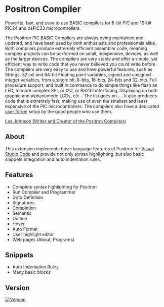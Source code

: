 
# Positron Compiler
Powerful, fast, and easy to use BASIC compilers for 8-bit PIC and 16-bit PIC24 and dsPIC33 microcontrollers. 

The Positron PIC BASIC Compilers are always being maintained and updated, and have been used by both enthusiasts and professionals alike. Both compilers produce
extremely efficient assembler code, meaning complex projects can be performed on small, inexpensive, devices, as well as the larger devices. The compilers are very
stable and offer a simple, yet efficient way to write code that you never believed you could write before. The compilers are very easy to use and have powerful
features, such as Strings, 32-bit and 64-bit Floating point variables, signed and unsigned integer variables, from a single bit, 8-bits, 16-bits, 24-bits and 32-bits.
Full procedure support, and built in commands to do simple things like flash an LED, to more complex SPI, or I2C, or RS232 interfacing, Displaying on both graphic and
alphanumeric LCDs, etc... The list goes on..... It also produces code that is extremely fast, making use of even the smallest and least expensive of the PIC microcontrollers.
The compilers also have a dedicated [user forum](http://protoncompilers.com) setup by the good people who use them.

[Les Johnson (Writer and Creator of the Positron Compilers)](https://sites.google.com/view/rosetta-tech/home)

## About
This extension implements basic language features of Positron for [Visual Studio Code](https://code.visualstudio.com/) and
provide not only syntax highlighting, but also basic snippets integration and auto indentation rules.

## Features
- Complete syntax highlighting for Positron
- Run Compiler and Programmer
- Goto Definition
- Signatures
- Completion
- Semantic
- Outline
- Hover
- Auto Format
- User highlight editor
- Web pages (About, Programs)

## Snippets
- Auto Indentation Rules
- Many basic blocks

## Version
[![Version](https://vsmarketplacebadge.apphb.com/version/atomix.positron.svg)](https://marketplace.visualstudio.com/items?itemName=atomix.positron)
